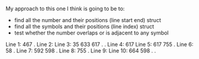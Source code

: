 My approach to this one I think is going to be to:

- find all the number and their positions (line start end) struct
- find all the symbols and their positions (line index) struct
- test whether the number overlaps or is adjacent to any symbol

Line 1: 467 .
Line 2:
Line 3: 35 633 617 . .
Line 4: 617
Line 5: 617 755 .
Line 6: 58 .
Line 7: 592 598 .
Line 8: 755 .
Line 9:
Line 10: 664 598 . .
